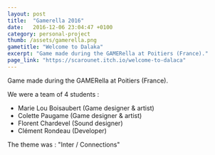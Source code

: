 ```yaml
---
layout: post
title:  "Gamerella 2016"
date:   2016-12-06 23:04:47 +0100
category: personal-project
thumb: /assets/gamerella.png
gametitle: "Welcome to Dalaka"
excerpt: "Game made during the GAMERella at Poitiers (France)."
page_link: "https://scarounet.itch.io/welcome-to-dalaca"
---
```

Game made during the GAMERella at Poitiers (France).

We were a team of 4 students :

* Marie Lou Boisaubert (Game designer & artist)
* Colette Paugame (Game designer & artist)
* Florent Chardevel (Sound designer)
* Clément Rondeau (Developer)

The theme was : "Inter / Connections"